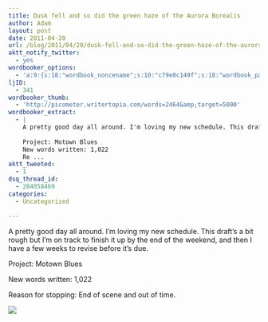 ```yaml
---
title: Dusk fell and so did the green haze of the Aurora Borealis
author: Adam
layout: post
date: 2011-04-20
url: /blog/2011/04/20/dusk-fell-and-so-did-the-green-haze-of-the-aurora-borealis/
aktt_notify_twitter:
  - yes
wordbooker_options:
  - 'a:9:{s:18:"wordbook_noncename";s:10:"c79e0c149f";s:18:"wordbook_page_post";s:4:"-100";s:18:"wordbook_orandpage";s:1:"2";s:23:"wordbook_default_author";s:1:"1";s:23:"wordbook_extract_length";s:3:"256";s:19:"wordbook_actionlink";s:3:"300";s:26:"wordbooker_publish_default";s:2:"on";s:18:"wordbook_attribute";s:30:"Wrote a new post on their blog";s:29:"wordbooker_status_update_text";s:35:": New blog post :  %title% - %link%";}'
ljID:
  - 341
wordbooker_thumb:
  - 'http://picometer.writertopia.com/words=2464&amp;target=5000'
wordbooker_extract:
  - |
    A pretty good day all around. I'm loving my new schedule. This draft's a bit rough but I'm on track to finish it up by the end of the weekend, and then I have a few weeks to revise before it's due.
    
    Project: Motown Blues
    New words written: 1,022
    Re ...
aktt_tweeted:
  - 1
dsq_thread_id:
  - 284058469
categories:
  - Uncategorized

---
```

A pretty good day all around. I&#8217;m loving my new schedule. This draft&#8217;s a bit rough but I&#8217;m on track to finish it up by the end of the weekend, and then I have a few weeks to revise before it&#8217;s due.

Project: Motown Blues
  
New words written: 1,022
  
Reason for stopping: End of scene and out of time.

![][1]

&nbsp;

 [1]: http://picometer.writertopia.com/words=2464&target=5000